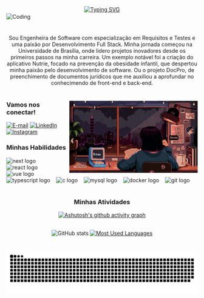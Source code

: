 <div align="center">
  <a href="https://git.io/typing-svg">
    <img src="https://readme-typing-svg.demolab.com?font=Open+Sans&weight=500&size=22&pause=1000&color=EFC7E5&center=true&vCenter=true&random=false&width=524&lines=%E2%8A%B9+Olá,+eu+sou+a+Ana+Luiza!+%CB%99%E1%B5%95%CB%99+%E2%8A%B9+" alt="Typing SVG">
  </a>
</div>

<img align="center" alt="Coding" src="https://i.pinimg.com/originals/72/e9/c3/72e9c33f3327bfb2485c80b3188e41fb.gif">


# 
<p align="center">Sou Engenheira de Software com especialização em Requisitos e Testes e uma paixão por Desenvolvimento Full Stack. Minha jornada começou na Universidade de Brasília, onde lidero projetos inovadores desde os primeiros passos na minha carreira. Um exemplo notável foi a criação do aplicativo Nutrie, focado na prevenção da obesidade infantil, que despertou minha paixão pelo desenvolvimento de software. Ou o projeto DocPro, de preenchimento de documentos jurídicos que me auxiliou a aprofundar no conhecimendo de front-end e back-end.
  
#
<img align="right" alt="" height="190px" src="./src/study.gif">

<h3 align="left">Vamos nos conectar!</h3>

[![E-mail](https://img.shields.io/badge/-Email-000?style=for-the-badge&logo=microsoft-outlook&logoColor=FF00F6&color:FFF)](mailto:anapfeilsticker@gmail.com)
[![LinkedIn](https://img.shields.io/badge/-LinkedIn-000?style=for-the-badge&logo=linkedin&logoColor=FF00F6&color:FFF)](https://www.linkedin.com/in/ana-luiza-pfeilsticker-827569246/)
[![Instagram](https://img.shields.io/badge/-Instagram-000?style=for-the-badge&logo=instagram&logoColor=FF00F6&color:FFF)](https://www.instagram.com/ana_pfeilsticker/)


<h3 align="left">Minhas Habilidades</h3>

<div align="left">
  <img src="https://cdn.jsdelivr.net/gh/devicons/devicon/icons/nextjs/nextjs-original.svg" height="25" alt="next logo"  />
  <img width="8" />
  <img src="https://cdn.jsdelivr.net/gh/devicons/devicon/icons/react/react-original.svg" height="25" alt="react logo"  />
  <img width="8" />
  <img src="https://cdn.jsdelivr.net/gh/devicons/devicon/icons/vuejs/vuejs-original.svg" height="25" alt="vue logo"  />
  <img width="8" />
  <img src="https://cdn.jsdelivr.net/gh/devicons/devicon/icons/typescript/typescript-original.svg" height="25" alt="typescript logo"  />
  <img width="8" />
  <img src="https://cdn.jsdelivr.net/gh/devicons/devicon/icons/c/c-original.svg" height="25" alt="c logo"  />
  <img width="8" />
  <img src="https://cdn.jsdelivr.net/gh/devicons/devicon/icons/mysql/mysql-original.svg" height="25" alt="mysql logo"  />
  <img width="8" />
  <img src="https://cdn.jsdelivr.net/gh/devicons/devicon/icons/docker/docker-original.svg" height="25" alt="docker logo"  />
  <img width="8" />
    <img src="https://cdn.jsdelivr.net/gh/devicons/devicon/icons/git/git-original.svg" height="25" alt="git logo"  />
  <img width="8" />
</div>

#

<div style="text-align: center;" align="center">

<h3>Minhas Atividades</h3>

  [![Ashutosh's github activity graph](https://github-readme-activity-graph.vercel.app/graph?username=ana-pfeilsticker&custom_title=Minhas%20Contribuições&hide_border=true&theme=redical&bg_color=000&line=D600CF&days=15&hide_title=true)](https://github.com/ana-pfeilsticker/github-readme-activity-graph)

  <br>
  <img src="https://github-readme-stats-git-masterrstaa-rickstaa.vercel.app/api?username=ana-pfeilsticker&hide_title=true&show_icons=true&include_all_commits=true&count_private=true&line_height=25&hide=issues&bg_color=000&title_color=FF00F6&text_color=FFF&border_radius=3&border_color=36123c&icon_color=FF00F6&theme=jolly" alt="GitHub stats">

  <a href="https://github.com/ana-pfeilsticker/github-readme-stats">
    <img src="https://github-readme-stats-git-masterrstaa-rickstaa.vercel.app/api/top-langs/?username=ana-pfeilsticker&line_height=10&card_width=290&layout=compact&hide_title=false&count_private=true&langs_count=4&show_icons=true&title_color=FF00F6&hide=html,css&bg_color=000&text_color=8B8B8B&border_radius=3&border_color=561760&count_private=true" alt="Most Used Languages">
  </a>

</div>


#

<picture align="center">
  <source media="(prefers-color-scheme: dark)" srcset="https://raw.githubusercontent.com/ana-pfeilsticker/ana-pfeilsticker/output/github-contribution-grid-snake-dark.svg">
  <source media="(prefers-color-scheme: light)" srcset="https://raw.githubusercontent.com/ana-pfeilsticker/ana-pfeilsticker/output/github-contribution-grid-snake-dark.svg">
  <img align="center" alt="github contribution grid snake animation" src="https://raw.githubusercontent.com/ana-pfeilsticker/ana-pfeilsticker/output/github-contribution-grid-snake.svg">
</picture>

